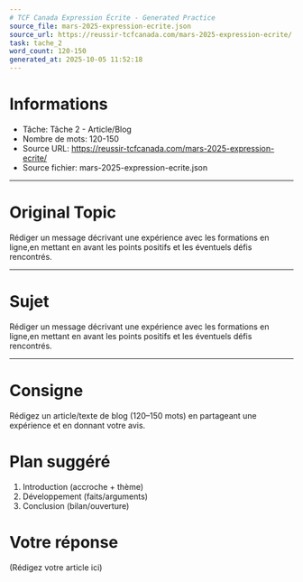 ```yaml
---
# TCF Canada Expression Écrite - Generated Practice
source_file: mars-2025-expression-ecrite.json
source_url: https://reussir-tcfcanada.com/mars-2025-expression-ecrite/
task: tache_2
word_count: 120-150
generated_at: 2025-10-05 11:52:18
---
```


# Informations
- Tâche: Tâche 2 - Article/Blog
- Nombre de mots: 120-150
- Source URL: https://reussir-tcfcanada.com/mars-2025-expression-ecrite/
- Source fichier: mars-2025-expression-ecrite.json

---

# Original Topic
Rédiger un message décrivant une expérience avec les formations en ligne,en mettant en avant les points positifs et les éventuels défis rencontrés.

---

# Sujet
Rédiger un message décrivant une expérience avec les formations en ligne,en mettant en avant les points positifs et les éventuels défis rencontrés.

---
# Consigne
Rédigez un article/texte de blog (120–150 mots) en partageant une expérience et en donnant votre avis.

# Plan suggéré
1. Introduction (accroche + thème)
2. Développement (faits/arguments)
3. Conclusion (bilan/ouverture)

# Votre réponse
(Rédigez votre article ici)
